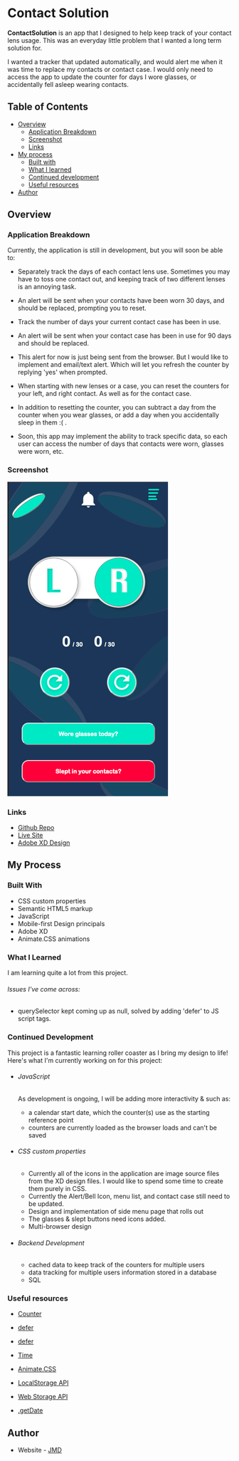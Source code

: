# Contact Solution

**ContactSolution** is an app that I designed to help keep track of your contact lens usage. This was an everyday little problem that I wanted a long term solution for.

I wanted a tracker that updated automatically, and would alert me when it was time to replace my contacts or contact case. I would only need to access the app to update the counter for days I wore glasses, or accidentally fell asleep wearing contacts.

## Table of Contents

- [Overview](#overview)
    - [Application Breakdown](#application-breakdown)
    - [Screenshot](#screenshot)
    - [Links](#links)
- [My process](#my-process)
  - [Built with](#built-with)
  - [What I learned](#what-i-learned)
  - [Continued development](#continued-development)
  - [Useful resources](#useful-resources)
- [Author](#author)

## Overview

### Application Breakdown

Currently, the application is still in development, but you will soon be able to:

- Separately track the days of each contact lens use. Sometimes you may have to toss one contact out, and keeping track of two different lenses is an annoying task.

- An alert will be sent when your contacts have been worn 30 days, and should be replaced, prompting you to reset.

- Track the number of days your current contact case has been in use.

- An alert will be sent when your contact case has been in use for 90 days and should be replaced.

- This alert for now is just being sent from the browser. But I would like to implement and email/text alert. Which will let you refresh the counter by replying 'yes' when prompted.

- When starting with new lenses or a case, you can reset the counters for your left, and right contact. As well as for the contact case. 

- In addition to resetting the counter, you can subtract a day from the counter when you wear glasses, or add a day when you accidentally sleep in them :( .

- Soon, this app may implement the ability to track specific data, so each user can access the number of days that contacts were worn, glasses were worn, etc. 



### Screenshot

![Mobile Layout](./images/screenshot.png)

### Links

- [Github Repo](https://github.com/JohnMichaelD/contact-Solution)
- [Live Site](https://johnmichaeld.github.io/contact-Solution/)
- [Adobe XD Design](https://xd.adobe.com/view/e9bca82e-e203-45c7-b8b0-aa42c39eb9ba-bcef/?fullscreen)

## My Process

### Built With

- CSS custom properties
- Semantic HTML5 markup
- JavaScript
- Mobile-first Design principals
- Adobe XD
- Animate.CSS animations

### What I Learned

I am learning quite a lot from this project. 

###### Issues I've come across:

- querySelector kept coming up as null, solved by adding 'defer' to JS script tags. 

### Continued Development

This project is a fantastic learning roller coaster as I bring my design to life! Here's what I'm currently working on for this project:

- ###### JavaScript
    As development is ongoing, I will be adding more interactivity &  such as:
    - a calendar start date, which the counter(s) use as the starting reference point
    - counters are currently loaded as the browser loads and can't be saved
    

- ###### CSS custom properties
    - Currently all of the icons in the application are image source files from the XD design files. I would like to spend some time to create them purely in CSS.
    - Currently the Alert/Bell Icon, menu list, and contact case still need to be updated.
    - Design and implementation of side menu page that rolls out
    - The glasses & slept buttons need icons added.
    - Multi-browser design

- ###### Backend Development
    - cached data to keep track of the counters for multiple users
    - data tracking for multiple users information stored in a database
    - SQL

### Useful resources

- [Counter](https://dev.to/stewyearth/making-a-simple-counter-in-javascript-html-2ici)

- [defer](https://stackoverflow.com/questions/20495960/document-queryselector-is-null-error)
- [defer](https://developer.mozilla.org/en-US/docs/Web/HTML/Element/script#attr-defer)

- [Time](https://www.w3schools.com/js/tryit.asp?filename=tryjs_timing_clock)

- [Animate.CSS](https://animate.style/)
- [LocalStorage API](https://developer.mozilla.org/en-US/docs/Learn/JavaScript/Client-side_web_APIs/Client-side_storage)
- [Web Storage API](https://developer.mozilla.org/en-US/docs/Web/API/Web_Storage_API/Using_the_Web_Storage_API)
- [.getDate](https://bobbyhadz.com/blog/javascript-typeerror-date-getdate-is-not-a-function)


## Author

- Website - [JMD](https://www.johnmdarrin.com)